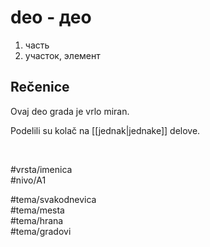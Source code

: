 # deo - део

1. часть
2. участок, элемент

## Rečenice

Ovaj deo grada je vrlo miran.

Podelili su kolač na [[jednak|jednake]] delove.

<br>

#vrsta/imenica  
#nivo/A1  

#tema/svakodnevica  
#tema/mesta  
#tema/hrana  
#tema/gradovi  
